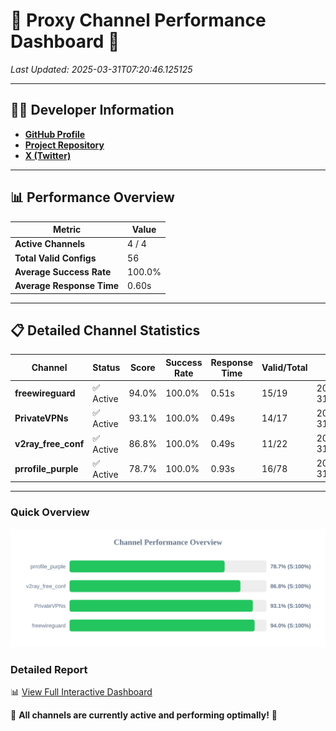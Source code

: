 # 🌟 Proxy Channel Performance Dashboard 🌟

_Last Updated: 2025-03-31T07:20:46.125125_

---

## 👩‍💻 Developer Information

- **[GitHub Profile](https://github.com/4n0nymou3)**  
- **[Project Repository](https://github.com/4n0nymou3/multi-proxy-config-fetcher)**  
- **[X (Twitter)](https://x.com/4n0nymou3)**  

---

## 📊 Performance Overview

| Metric                | Value       |
|-----------------------|-------------|
| **Active Channels**   | 4 / 4       |
| **Total Valid Configs** | 56          |
| **Average Success Rate** | 100.0%      |
| **Average Response Time** | 0.60s       |

---

## 📋 Detailed Channel Statistics

| Channel          | Status     | Score  | Success Rate | Response Time | Valid/Total | Last Success               |
|------------------|------------|--------|--------------|---------------|-------------|----------------------------|
| **freewireguard**  | ✅ Active  | 94.0%  | 100.0% | 0.51s         | 15/19       | 2025-03-31T07:20:46.123257 |
| **PrivateVPNs**  | ✅ Active  | 93.1%  | 100.0% | 0.49s         | 14/17       | 2025-03-31T07:20:45.583616 |
| **v2ray_free_conf**  | ✅ Active  | 86.8%  | 100.0% | 0.49s         | 11/22       | 2025-03-31T07:20:45.056776 |
| **prrofile_purple**  | ✅ Active  | 78.7%  | 100.0% | 0.93s         | 16/78       | 2025-03-31T07:20:44.493424 |

---

### Quick Overview
<div align="center">
  <a href="https://raw.githubusercontent.com/nullluser/NullRepo/refs/heads/main/assets/channel_stats_chart.svg">
    <img src="https://raw.githubusercontent.com/nullluser/NullRepo/refs/heads/main/assets/channel_stats_chart.svg" alt="Source Performance Statistics" width="800">
  </a>
</div>

### Detailed Report
📊 [View Full Interactive Dashboard](https://htmlpreview.github.io/?https://github.com/nullluser/NullRepo/blob/main/assets/performance_report.html)

🎉 **All channels are currently active and performing optimally!** 🎉
